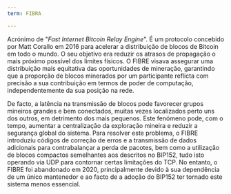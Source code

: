 ```yaml
---
term: FIBRA

---
```

Acrónimo de "*Fast Internet Bitcoin Relay Engine*". É um protocolo concebido por Matt Corallo em 2016 para acelerar a distribuição de blocos de Bitcoin em todo o mundo. O seu objetivo era reduzir os atrasos de propagação o mais próximo possível dos limites físicos. O FIBRE visava assegurar uma distribuição mais equitativa das oportunidades de mineração, garantindo que a proporção de blocos minerados por um participante reflicta com precisão a sua contribuição em termos de poder de computação, independentemente da sua posição na rede.

De facto, a latência na transmissão de blocos pode favorecer grupos mineiros grandes e bem conectados, muitas vezes localizados perto uns dos outros, em detrimento dos mais pequenos. Este fenómeno pode, com o tempo, aumentar a centralização da exploração mineira e reduzir a segurança global do sistema. Para resolver este problema, o FIBRE introduziu códigos de correção de erros e a transmissão de dados adicionais para contrabalançar a perda de pacotes, bem como a utilização de blocos compactos semelhantes aos descritos no BIP152, tudo isto operando via UDP para contornar certas limitações do TCP. No entanto, o FIBRE foi abandonado em 2020, principalmente devido à sua dependência de um único mantenedor e ao facto de a adoção do BIP152 ter tornado este sistema menos essencial.